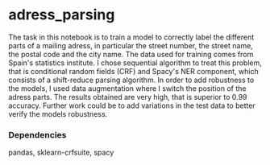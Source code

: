 # adress_parsing

The task in this notebook is to train a model to correctly label the different parts of a mailing adress, in particular the street number, the street name, the postal code and the city name. The data used for training comes from Spain's statistics institute. I chose sequential algorithm to treat this problem, that is conditional random fields (CRF) and Spacy's NER component, which consists of a shift-reduce parsing algorithm. In order to add robustness to the models, I used data augmentation where I switch the position of the adress parts. The results obtained are very high, that is superior to 0.99 accuracy. Further work could be to add variations in the test data to better verify the models robustness.  

### Dependencies

pandas, sklearn-crfsuite, spacy
